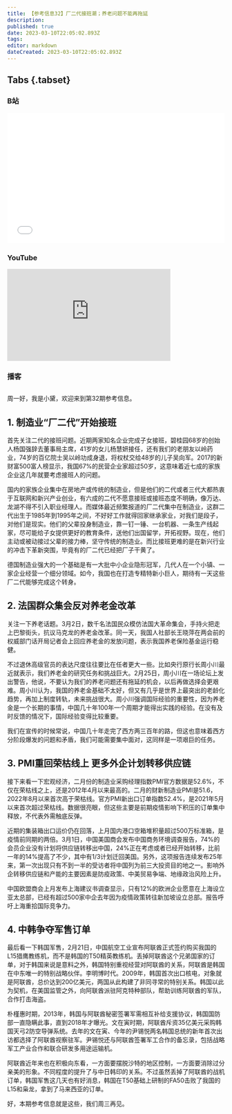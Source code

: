 ```yaml
---
title: 【参考信息32】厂二代接班潮；养老问题不能再拖延
description: 
published: true
date: 2023-03-10T22:05:02.893Z
tags: 
editor: markdown
dateCreated: 2023-03-10T22:05:02.893Z
---
```


## Tabs {.tabset}
### B站
<div style="position: relative; padding: 30% 45%;">
<iframe style="position: absolute; width: 100%; height: 100%; left: 0; top: 0;" src="//player.bilibili.com/player.html?&bvid=BV1Lo4y1k7nq&page=1&as_wide=1&high_quality=1&danmaku=1" scrolling="no" border="0" frameborder="no" framespacing="0" allowfullscreen="true"></iframe>
</div>

### YouTube
<div style="position: relative; padding-bottom: calc(56.25% * 0.75); /* 16:9 */ width: 75%; height: 0;">
<iframe style="position: absolute; top: 0; left: 0; width: 100%; height: 100%;" src="https://www.youtube-nocookie.com/embed/K_tJVv-bBNE" title="YouTube video player" frameborder="0" allow="accelerometer; autoplay; clipboard-write; encrypted-media; gyroscope; picture-in-picture" allowfullscreen></iframe>
</div>
  
### 播客
<div class="podcast-player"></div>

## 

周一好，我是小黛，欢迎来到第32期参考信息。

## 1. 制造业“厂二代”开始接班

首先关注二代的接班问题。近期两家知名企业完成子女接班，碧桂园68岁的创始人杨国强辞去董事局主席，41岁的女儿杨慧妍接任，还有我们的老朋友以岭药业，74岁的百亿院士吴以岭功成身退，将权杖交给48岁的儿子吴向军。2017的新财富500富人榜显示，我国67%的民营企业家超过50岁，这意味着近七成的家族企业这几年就要考虑接班人的问题。

国内的家族企业集中在房地产或传统的制造业，但是他们的二代或者三代大都热衷于互联网和新兴产业创业，有六成的二代不愿意接班或接班态度不明确，像万达、龙湖不得不引入职业经理人。而媒体最近频繁报道的厂二代集中在制造业，这群二代出生于1985年到1995年之间，不好好工作就得回家继承家业，对我们是段子，对他们是现实。他们的父辈投身制造业，靠一钉一锤、一台机器、一条生产线起家，尽可能给子女提供更好的教育条件，送他们出国留学，开拓视野。现在，他们主动或被动接过父辈的接力棒，坚守传统的制造业。而比接班更难的是在新兴行业的冲击下革新突围，毕竟有的厂二代已经把厂子干黄了。

德国制造业强大的一个基础是有一大批中小企业隐形冠军，几代人在一个小镇、一家企业经营一个细分领域。如今，我国也在打造专精特新小巨人，期待有一天这些厂二代能够完成这个转身。

## 2. 法国群众集会反对养老金改革

关注一下养老话题。3月2日，数千名法国民众模仿法国大革命集会，手持火把走上巴黎街头，抗议马克龙的养老金改革。同一天，我国人社部长王晓萍在两会前的权威部门话开局记者会上回应养老金的发放问题，表示我国养老保险基金运行稳健。

不过退休高级官员的表达尺度往往要比在任者更大一些。比如央行原行长周小川最近就表示，我们养老金的研究任务和挑战巨大。2月25日，周小川在一场论坛上发出警告，他说，不要认为我们的养老问题还有拖延的机会，以后再做选择会更艰难。周小川认为，我国的养老金基础不太好，但又有几乎是世界上最突出的老龄化趋势，再加上制度转轨，未来挑战很大。周小川强调国际经验的重要性，因为养老金是一个长期的事情，中国几十年100年一个周期才能得出实践的经验。在没有及时反馈的情况下，国际经验变得比较重要。

我们在宣传的时候常说，中国几十年走完了西方两三百年的路，但这也意味着西方分阶段爆发的问题和矛盾，我们可能需要集中面对，这同样是一项艰巨的任务。

## 3. PMI重回荣枯线上 更多外企计划转移供应链

接下来看一下宏观经济，二月份的制造业采购经理指数PMI官方数据是52.6%，不仅在荣枯线之上，还是2012年4月以来最高的。二月的财新制造业PMI是51.6，2022年8月以来首次高于荣枯线。官方PMI新出口订单指数52.4%，是2021年5月以来首次超过荣枯线。数据很亮眼，但这些主要是前期疫情影响下积压的订单集中释放，不代表外需触底反弹。

近期的集装箱出口运价仍在回落，上月国内港口空箱堆积量超过500万标准箱，是疫情前同期的两倍。3月1日，中国美国商会发布中国商务环境调查报告，74%的会员企业没有计划将供应链转移出中国，24%正在考虑或者已经开始转移，比前一年的14%提高了不少，其中有1/3计划迁回美国。另外，这项报告连续发布25年来，第一次出现只有不到一半的受访者将中国列为前三大投资目的地之一。影响外企转移供应链和产能的主要因素是防疫政策、中美贸易争端、地缘政治风险上升。

中国欧盟商会上月发布上海建议书调查显示，只有12%的欧洲企业愿意在上海设立亚太总部，已经有超过500家中企去年因为疫情政策转往新加坡设立总部。报告呼吁上海重拾国际竞争力。

## 4. 中韩争夺军售订单

最后看一下韩国军售，2月21日，中国航空工业宣布阿联酋正式签约购买我国的L15猎鹰教练机，而不是韩国的T50精英教练机。丢掉阿联酋这个兄弟国家的订单，对于韩国来说是意料之外，韩国特别重视经营对阿联酋的关系，阿联酋是韩国在中东唯一的特别战略伙伴。李明博时代。2009年，韩国首次出口核电，对象就是阿联酋，总价达到200亿美元，两国从此构建了非同寻常的特别关系。韩国以此为契机，在美国监管之外，向阿联酋派驻阿克特种部队，帮助训练阿联酋的军队，合作打击海盗。

朴槿惠时期，2013年，韩国与阿联酋秘密签署军需相互补给支援协议，韩国国防部一直隐瞒此事，直到2018年才曝光。文在寅时期，阿联酋斥资35亿美元采购韩国天弓2防空导弹系统。去年的文在寅、今年的尹锡悦两名韩国总统的新年首次出访都选择了阿联酋视察驻军。尹锡悦还与阿联酋签署军工合作的备忘录，包括战略军工产业合作和联合研发多用途运输机。

阿联酋近年来也在积极向东看，一方面要摆脱沙特的地区控制，一方面要消除过分亲美的形象。不同程度的提升了与中日韩印的关系。不过虽然丢掉了阿联酋的战机订单，韩国军售这几天也有好消息，韩国在T50基础上研制的FA50击败了我国的L15和枭龙，拿到了马来西亚的订单。

好，本期参考信息就是这些，我们周三再见。
